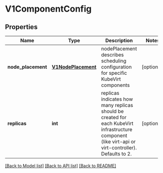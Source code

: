 # V1ComponentConfig

## Properties
Name | Type | Description | Notes
------------ | ------------- | ------------- | -------------
**node_placement** | [**V1NodePlacement**](V1NodePlacement.md) | nodePlacement describes scheduling configuration for specific KubeVirt components | [optional] 
**replicas** | **int** | replicas indicates how many replicas should be created for each KubeVirt infrastructure component (like virt-api or virt-controller). Defaults to 2. | [optional] 

[[Back to Model list]](../README.md#documentation-for-models) [[Back to API list]](../README.md#documentation-for-api-endpoints) [[Back to README]](../README.md)


